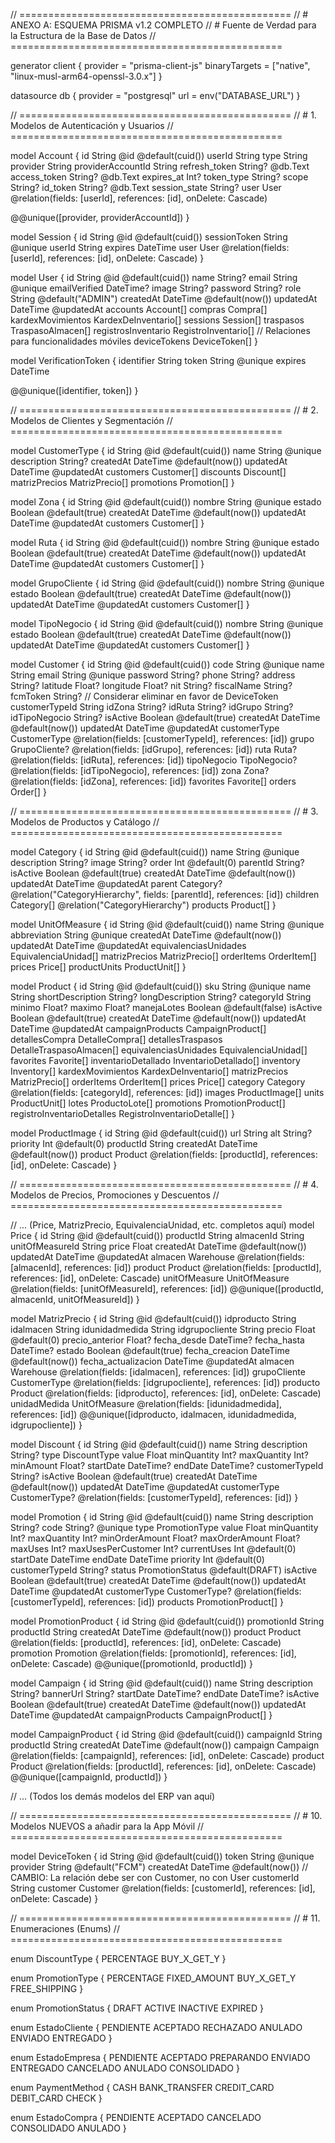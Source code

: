 // ===============================================
// # ANEXO A: ESQUEMA PRISMA v1.2 COMPLETO
// # Fuente de Verdad para la Estructura de la Base de Datos
// ===============================================

generator client {
  provider      = "prisma-client-js"
  binaryTargets = ["native", "linux-musl-arm64-openssl-3.0.x"]
}

datasource db {
  provider = "postgresql"
  url      = env("DATABASE_URL")
}

// ===============================================
// # 1. Modelos de Autenticación y Usuarios
// ===============================================

model Account {
  id                String  @id @default(cuid())
  userId            String
  type              String
  provider          String
  providerAccountId String
  refresh_token     String? @db.Text
  access_token      String? @db.Text
  expires_at        Int?
  token_type        String?
  scope             String?
  id_token          String? @db.Text
  session_state     String?
  user              User    @relation(fields: [userId], references: [id], onDelete: Cascade)

  @@unique([provider, providerAccountId])
}

model Session {
  id           String   @id @default(cuid())
  sessionToken String   @unique
  userId       String
  expires      DateTime
  user         User     @relation(fields: [userId], references: [id], onDelete: Cascade)
}

model User {
  id                  String                 @id @default(cuid())
  name                String?
  email               String                 @unique
  emailVerified       DateTime?
  image               String?
  password            String?
  role                String                 @default("ADMIN")
  createdAt           DateTime               @default(now())
  updatedAt           DateTime               @updatedAt
  accounts            Account[]
  compras             Compra[]
  kardexMovimientos   KardexDeInventario[]
  sessions            Session[]
  traspasos           TraspasoAlmacen[]
  registrosInventario RegistroInventario[]
  // Relaciones para funcionalidades móviles
  deviceTokens        DeviceToken[]
}

model VerificationToken {
  identifier String
  token      String   @unique
  expires    DateTime

  @@unique([identifier, token])
}

// ===============================================
// # 2. Modelos de Clientes y Segmentación
// ===============================================

model CustomerType {
  id            String         @id @default(cuid())
  name          String         @unique
  description   String?
  createdAt     DateTime       @default(now())
  updatedAt     DateTime       @updatedAt
  customers     Customer[]
  discounts     Discount[]
  matrizPrecios MatrizPrecio[]
  promotions    Promotion[]
}

model Zona {
  id        String     @id @default(cuid())
  nombre    String     @unique
  estado    Boolean    @default(true)
  createdAt DateTime   @default(now())
  updatedAt DateTime   @updatedAt
  customers Customer[]
}

model Ruta {
  id        String     @id @default(cuid())
  nombre    String     @unique
  estado    Boolean    @default(true)
  createdAt DateTime   @default(now())
  updatedAt DateTime   @updatedAt
  customers Customer[]
}

model GrupoCliente {
  id        String     @id @default(cuid())
  nombre    String     @unique
  estado    Boolean    @default(true)
  createdAt DateTime   @default(now())
  updatedAt DateTime   @updatedAt
  customers Customer[]
}

model TipoNegocio {
  id        String     @id @default(cuid())
  nombre    String     @unique
  estado    Boolean    @default(true)
  createdAt DateTime   @default(now())
  updatedAt DateTime   @updatedAt
  customers Customer[]
}

model Customer {
  id             String        @id @default(cuid())
  code           String        @unique
  name           String
  email          String        @unique
  password       String?
  phone          String?
  address        String?
  latitude       Float?
  longitude      Float?
  nit            String?
  fiscalName     String?
  fcmToken       String? // Considerar eliminar en favor de DeviceToken
  customerTypeId String
  idZona         String?
  idRuta         String?
  idGrupo        String?
  idTipoNegocio  String?
  isActive       Boolean       @default(true)
  createdAt      DateTime      @default(now())
  updatedAt      DateTime      @updatedAt
  customerType   CustomerType  @relation(fields: [customerTypeId], references: [id])
  grupo          GrupoCliente? @relation(fields: [idGrupo], references: [id])
  ruta           Ruta?         @relation(fields: [idRuta], references: [id])
  tipoNegocio    TipoNegocio?  @relation(fields: [idTipoNegocio], references: [id])
  zona           Zona?         @relation(fields: [idZona], references: [id])
  favorites      Favorite[]
  orders         Order[]
}

// ===============================================
// # 3. Modelos de Productos y Catálogo
// ===============================================

model Category {
  id          String     @id @default(cuid())
  name        String     @unique
  description String?
  image       String?
  order       Int        @default(0)
  parentId    String?
  isActive    Boolean    @default(true)
  createdAt   DateTime   @default(now())
  updatedAt   DateTime   @updatedAt
  parent      Category?  @relation("CategoryHierarchy", fields: [parentId], references: [id])
  children    Category[] @relation("CategoryHierarchy")
  products    Product[]
}

model UnitOfMeasure {
  id                    String               @id @default(cuid())
  name                  String               @unique
  abbreviation          String               @unique
  createdAt             DateTime             @default(now())
  updatedAt             DateTime             @updatedAt
  equivalenciasUnidades EquivalenciaUnidad[]
  matrizPrecios         MatrizPrecio[]
  orderItems            OrderItem[]
  prices                Price[]
  productUnits          ProductUnit[]
}

model Product {
  id                         String                      @id @default(cuid())
  sku                        String                      @unique
  name                       String
  shortDescription           String?
  longDescription            String?
  categoryId                 String
  minimo                     Float?
  maximo                     Float?
  manejaLotes                Boolean                     @default(false)
  isActive                   Boolean                     @default(true)
  createdAt                  DateTime                    @default(now())
  updatedAt                  DateTime                    @updatedAt
  campaignProducts           CampaignProduct[]
  detallesCompra             DetalleCompra[]
  detallesTraspasos          DetalleTraspasoAlmacen[]
  equivalenciasUnidades      EquivalenciaUnidad[]
  favorites                  Favorite[]
  inventarioDetallado        InventarioDetallado[]
  inventory                  Inventory[]
  kardexMovimientos          KardexDeInventario[]
  matrizPrecios              MatrizPrecio[]
  orderItems                 OrderItem[]
  prices                     Price[]
  category                   Category                    @relation(fields: [categoryId], references: [id])
  images                     ProductImage[]
  units                      ProductUnit[]
  lotes                      ProductoLote[]
  promotions                 PromotionProduct[]
  registroInventarioDetalles RegistroInventarioDetalle[]
}

model ProductImage {
  id        String   @id @default(cuid())
  url       String
  alt       String?
  priority  Int      @default(0)
  productId String
  createdAt DateTime @default(now())
  product   Product  @relation(fields: [productId], references: [id], onDelete: Cascade)
}

// ===============================================
// # 4. Modelos de Precios, Promociones y Descuentos
// ===============================================

// ... (Price, MatrizPrecio, EquivalenciaUnidad, etc. completos aquí)
model Price {
  id              String        @id @default(cuid())
  productId       String
  almacenId       String
  unitOfMeasureId String
  price           Float
  createdAt       DateTime      @default(now())
  updatedAt       DateTime      @updatedAt
  almacen         Warehouse     @relation(fields: [almacenId], references: [id])
  product         Product       @relation(fields: [productId], references: [id], onDelete: Cascade)
  unitOfMeasure   UnitOfMeasure @relation(fields: [unitOfMeasureId], references: [id])
  @@unique([productId, almacenId, unitOfMeasureId])
}

model MatrizPrecio {
  id                  String        @id @default(cuid())
  idproducto          String
  idalmacen           String
  idunidadmedida      String
  idgrupocliente      String
  precio              Float         @default(0)
  precio_anterior     Float?
  fecha_desde         DateTime?
  fecha_hasta         DateTime?
  estado              Boolean       @default(true)
  fecha_creacion      DateTime      @default(now())
  fecha_actualizacion DateTime      @updatedAt
  almacen             Warehouse     @relation(fields: [idalmacen], references: [id])
  grupoCliente        CustomerType  @relation(fields: [idgrupocliente], references: [id])
  producto            Product       @relation(fields: [idproducto], references: [id], onDelete: Cascade)
  unidadMedida        UnitOfMeasure @relation(fields: [idunidadmedida], references: [id])
  @@unique([idproducto, idalmacen, idunidadmedida, idgrupocliente])
}

model Discount {
  id             String        @id @default(cuid())
  name           String
  description    String?
  type           DiscountType
  value          Float
  minQuantity    Int?
  maxQuantity    Int?
  minAmount      Float?
  startDate      DateTime?
  endDate        DateTime?
  customerTypeId String?
  isActive       Boolean       @default(true)
  createdAt      DateTime      @default(now())
  updatedAt      DateTime      @updatedAt
  customerType   CustomerType? @relation(fields: [customerTypeId], references: [id])
}

model Promotion {
  id                 String             @id @default(cuid())
  name               String
  description        String?
  code               String?            @unique
  type               PromotionType
  value              Float
  minQuantity        Int?
  maxQuantity        Int?
  minOrderAmount     Float?
  maxOrderAmount     Float?
  maxUses            Int?
  maxUsesPerCustomer Int?
  currentUses        Int                @default(0)
  startDate          DateTime
  endDate            DateTime
  priority           Int                @default(0)
  customerTypeId     String?
  status             PromotionStatus    @default(DRAFT)
  isActive           Boolean            @default(true)
  createdAt          DateTime           @default(now())
  updatedAt          DateTime           @updatedAt
  customerType       CustomerType?      @relation(fields: [customerTypeId], references: [id])
  products           PromotionProduct[]
}

model PromotionProduct {
  id          String    @id @default(cuid())
  promotionId String
  productId   String
  createdAt   DateTime  @default(now())
  product     Product   @relation(fields: [productId], references: [id], onDelete: Cascade)
  promotion   Promotion @relation(fields: [promotionId], references: [id], onDelete: Cascade)
  @@unique([promotionId, productId])
}

model Campaign {
  id               String            @id @default(cuid())
  name             String
  description      String?
  bannerUrl        String?
  startDate        DateTime?
  endDate          DateTime?
  isActive         Boolean           @default(true)
  createdAt        DateTime          @default(now())
  updatedAt        DateTime          @updatedAt
  campaignProducts CampaignProduct[]
}

model CampaignProduct {
  id         String   @id @default(cuid())
  campaignId String
  productId  String
  createdAt  DateTime @default(now())
  campaign   Campaign @relation(fields: [campaignId], references: [id], onDelete: Cascade)
  product    Product  @relation(fields: [productId], references: [id], onDelete: Cascade)
  @@unique([campaignId, productId])
}

// ... (Todos los demás modelos del ERP van aquí)

// ===============================================
// # 10. Modelos NUEVOS a añadir para la App Móvil
// ===============================================

model DeviceToken {
  id        String   @id @default(cuid())
  token     String   @unique
  provider  String   @default("FCM")
  createdAt DateTime @default(now())
  // CAMBIO: La relación debe ser con Customer, no con User
  customerId String
  customer   Customer @relation(fields: [customerId], references: [id], onDelete: Cascade)
}

// ===============================================
// # 11. Enumeraciones (Enums)
// ===============================================

enum DiscountType {
  PERCENTAGE
  BUY_X_GET_Y
}

enum PromotionType {
  PERCENTAGE
  FIXED_AMOUNT
  BUY_X_GET_Y
  FREE_SHIPPING
}

enum PromotionStatus {
  DRAFT
  ACTIVE
  INACTIVE
  EXPIRED
}

enum EstadoCliente {
  PENDIENTE
  ACEPTADO
  RECHAZADO
  ANULADO
  ENVIADO
  ENTREGADO
}

enum EstadoEmpresa {
  PENDIENTE
  ACEPTADO
  PREPARANDO
  ENVIADO
  ENTREGADO
  CANCELADO
  ANULADO
  CONSOLIDADO
}

enum PaymentMethod {
  CASH
  BANK_TRANSFER
  CREDIT_CARD
  DEBIT_CARD
  CHECK
}

enum EstadoCompra {
  PENDIENTE
  ACEPTADO
  CANCELADO
  CONSOLIDADO
  ANULADO
}